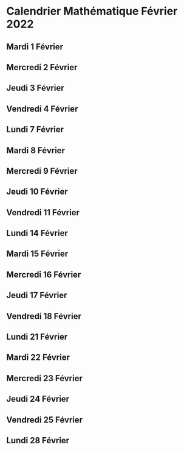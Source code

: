 # Calendrier Mathématique Février 2022

## Mardi 1 Février

## Mercredi 2 Février

## Jeudi 3 Février

## Vendredi 4 Février

## Lundi 7 Février

## Mardi 8 Février

## Mercredi 9 Février

## Jeudi 10 Février

## Vendredi 11 Février

## Lundi 14 Février

## Mardi 15 Février

## Mercredi 16 Février

## Jeudi 17 Février

## Vendredi 18 Février

## Lundi 21 Février

## Mardi 22 Février

## Mercredi 23 Février

## Jeudi 24 Février

## Vendredi 25 Février

## Lundi 28 Février
